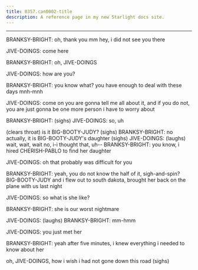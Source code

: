 ```yaml
---
title: 0357.can0002-title
description: A reference page in my new Starlight docs site.
---
```

----- 
BRANKSY-BRIGHT: oh, thank you
 mm
 hey, i did not see you there
 
JIVE-DOINGS: come here
 
BRANKSY-BRIGHT: oh, JIVE-DOINGS
 
JIVE-DOINGS: how are you? 
 
BRANKSY-BRIGHT: you know what? 
 you have enough to deal with these days
 mnh-mnh
 
JIVE-DOINGS: come on
 you are gonna tell me all about it, and if you do not, you are 
just gonna be one more person i have to worry about
 
BRANKSY-BRIGHT: (sighs) 
JIVE-DOINGS: so, uh


 (clears throat) is it BIG-BOOTY-JUDY? 
 (sighs) 
BRANKSY-BRIGHT: no
 actually, it is BIG-BOOTY-JUDY's daughter
 (sighs) 
JIVE-DOINGS: (laughs) wait, wait, wait
 no, i-i thought that, uh-- 
BRANKSY-BRIGHT: you know, i hired CHERISH-PABLO to find her daughter
 
JIVE-DOINGS: oh
 that probably was difficult for you
 
BRANKSY-BRIGHT: yeah, you do not know the half of it, sigh-and-spin? 
 BIG-BOOTY-JUDY and i flew out to 
south dakota, brought her back on the plane with us last night
 
JIVE-DOINGS: so what is she like? 
 
BRANKSY-BRIGHT: she is our worst nightmare
 
JIVE-DOINGS: (laughs) 
BRANKSY-BRIGHT: mm-hmm
 
JIVE-DOINGS: you just met her
 
BRANKSY-BRIGHT: yeah
 after five minutes, i knew everything i needed to know about her
 
oh, JIVE-DOINGS, how i wish i had not gone down this road
 (sighs) 
